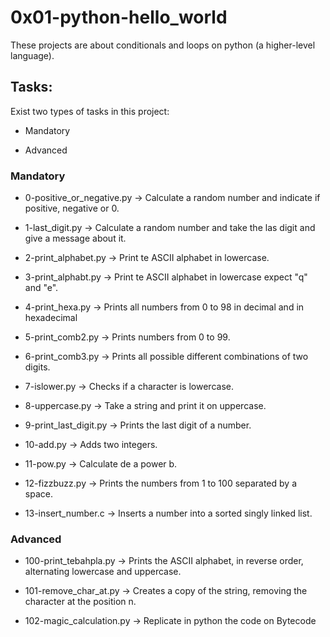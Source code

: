 # 0x01-python-hello_world

These projects are about conditionals and loops on python (a higher-level language).

## Tasks:

Exist two types of tasks in this project:

- Mandatory

- Advanced

### Mandatory

- 0-positive_or_negative.py &rarr; Calculate a random number and indicate if positive, negative or 0.

- 1-last_digit.py &rarr; Calculate a random number and take the las digit and give a message about it.

- 2-print_alphabet.py &rarr; Print te ASCII alphabet in lowercase.

- 3-print_alphabt.py &rarr; Print te ASCII alphabet in lowercase expect "q" and "e".

- 4-print_hexa.py &rarr; Prints all numbers from 0 to 98 in decimal and in hexadecimal

- 5-print_comb2.py &rarr; Prints numbers from 0 to 99.

- 6-print_comb3.py &rarr; Prints all possible different combinations of two digits.

- 7-islower.py &rarr; Checks if a character is lowercase.

- 8-uppercase.py &rarr; Take a string and print it on uppercase.

- 9-print_last_digit.py &rarr; Prints the last digit of a number.

- 10-add.py &rarr; Adds two integers.

- 11-pow.py &rarr; Calculate de a power b.

- 12-fizzbuzz.py &rarr; Prints the numbers from 1 to 100 separated by a space.

- 13-insert_number.c &rarr; Inserts a number into a sorted singly linked list.

### Advanced

- 100-print_tebahpla.py &rarr; Prints the ASCII alphabet, in reverse order, alternating lowercase and uppercase.

- 101-remove_char_at.py &rarr; Creates a copy of the string, removing the character at the position n.

- 102-magic_calculation.py &rarr; Replicate in python the code on Bytecode
